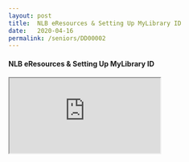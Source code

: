```yaml
---
layout: post
title:  NLB eResources & Setting Up MyLibrary ID
date:   2020-04-16
permalink: /seniors/DD00002
---
```


#### NLB eResources & Setting Up MyLibrary ID

<div class="resp-container">
	<iframe class="resp-iframe" src="https://www.youtube.com/embed/3MsUaXed7Gg" gesture="media" allow="encrypted-media" allowfullscreen></iframe>
</div>